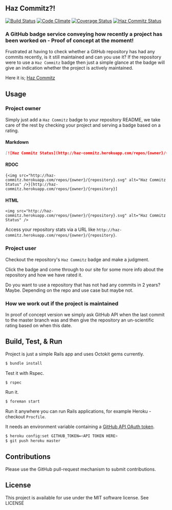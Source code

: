 ## Haz Commitz?!

[![Build Status](https://travis-ci.org/rob-murray/haz-commitz.svg?branch=master)](https://travis-ci.org/rob-murray/haz-commitz)
[![Code Climate](https://codeclimate.com/github/rob-murray/haz-commitz.png)](https://codeclimate.com/github/rob-murray/haz-commitz)
[![Coverage Status](https://coveralls.io/repos/rob-murray/haz-commitz/badge.png)](https://coveralls.io/r/rob-murray/haz-commitz)
[![Haz Commitz Status](http://haz-commitz.herokuapp.com/repos/rob-murray/haz-commitz.svg)](http://haz-commitz.herokuapp.com/repos/rob-murray/haz-commitz)


### A GitHub badge service conveying how recently a project has been worked on - Proof of concept at the moment!

Frustrated at having to check whether a GitHub repository has had any commits recently, is it still maintained and can you use it? If the repository were to use a `Haz Commitz` badge then just a simple glance at the badge will give an indication whether the project is actively maintained.

Here it is; [Haz Commitz](http://haz-commitz.herokuapp.com)

## Usage

### Project owner

Simply just add a `Haz Commitz` badge to your repository README, we take care of the rest by checking your project and serving a badge based on a rating.

#### Markdown

```markdown
[![Haz Commitz Status](http://haz-commitz.herokuapp.com/repos/{owner}/{repository}.svg)](http://haz-commitz.herokuapp.com/repos/{owner}/{repository})
```

#### RDOC

```
{<img src="http://haz-commitz.herokuapp.com/repos/{owner}/{repository}.svg" alt="Haz Commitz Status" />}[http://haz-commitz.herokuapp.com/repos/{owner}/{repository}]
```

#### HTML

```
<img src="http://haz-commitz.herokuapp.com/repos/{owner}/{repository}.svg" alt="Haz Commitz Status" />
```

Access your repository stats via a URL like `http://haz-commitz.herokuapp.com/repos/{owner}/{repository}`.

### Project user

Checkout the repository's `Haz Commitz` badge and make a judgment.

Click the badge and come through to our site for some more info about the repository and how we have rated it.

Do you want to use a repository that has not had any commits in 2 years? Maybe. Depending on the repo and use case but maybe not.

### How we work out if the project is maintained

In proof of concept version we simply ask GitHub API when the last commit to the master branch was and then give the repository an un-scientific rating based on when this date.

## Build, Test, & Run

Project is just a simple Rails app and uses Octokit gems currently.

```bash
$ bundle install
```

Test it with Rspec.

```bash
$ rspec
```

Run it.

```bash
$ foreman start
```

Run it anywhere you can run Rails applications, for example Heroku - checkout `Procfile`.

It needs an environment variable containing a [GitHub API OAuth token](https://developer.github.com/v3/oauth/).

```bash
$ heroku config:set GITHUB_TOKEN=<API TOKEN HERE>
$ git push heroku master
```

## Contributions

Please use the GitHub pull-request mechanism to submit contributions.

## License

This project is available for use under the MIT software license.
See LICENSE
